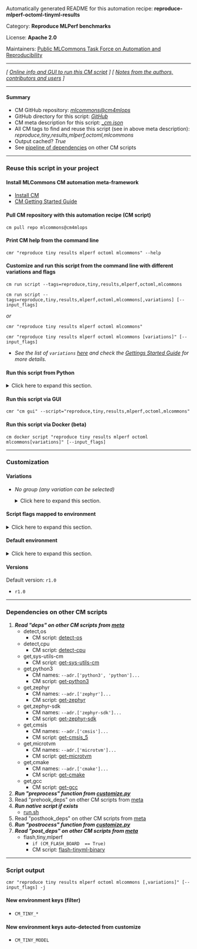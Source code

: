 Automatically generated README for this automation recipe: **reproduce-mlperf-octoml-tinyml-results**

Category: **Reproduce MLPerf benchmarks**

License: **Apache 2.0**

Maintainers: [Public MLCommons Task Force on Automation and Reproducibility](https://github.com/mlcommons/ck/blob/master/docs/taskforce.md)

---
*[ [Online info and GUI to run this CM script](https://access.cknowledge.org/playground/?action=scripts&name=reproduce-mlperf-octoml-tinyml-results,a63803a707d04332) ] [ [Notes from the authors, contributors and users](README-extra.md) ]*

---
#### Summary

* CM GitHub repository: *[mlcommons@cm4mlops](https://github.com/mlcommons/cm4mlops/tree/dev)*
* GitHub directory for this script: *[GitHub](https://github.com/mlcommons/cm4mlops/tree/dev/script/reproduce-mlperf-octoml-tinyml-results)*
* CM meta description for this script: *[_cm.json](_cm.json)*
* All CM tags to find and reuse this script (see in above meta description): *reproduce,tiny,results,mlperf,octoml,mlcommons*
* Output cached? *True*
* See [pipeline of dependencies](#dependencies-on-other-cm-scripts) on other CM scripts


---
### Reuse this script in your project

#### Install MLCommons CM automation meta-framework

* [Install CM](https://access.cknowledge.org/playground/?action=install)
* [CM Getting Started Guide](https://github.com/mlcommons/ck/blob/master/docs/getting-started.md)

#### Pull CM repository with this automation recipe (CM script)

```cm pull repo mlcommons@cm4mlops```

#### Print CM help from the command line

````cmr "reproduce tiny results mlperf octoml mlcommons" --help````

#### Customize and run this script from the command line with different variations and flags

`cm run script --tags=reproduce,tiny,results,mlperf,octoml,mlcommons`

`cm run script --tags=reproduce,tiny,results,mlperf,octoml,mlcommons[,variations] [--input_flags]`

*or*

`cmr "reproduce tiny results mlperf octoml mlcommons"`

`cmr "reproduce tiny results mlperf octoml mlcommons [variations]" [--input_flags]`


* *See the list of `variations` [here](#variations) and check the [Gettings Started Guide](https://github.com/mlcommons/ck/blob/dev/docs/getting-started.md) for more details.*

#### Run this script from Python

<details>
<summary>Click here to expand this section.</summary>

```python

import cmind

r = cmind.access({'action':'run'
                  'automation':'script',
                  'tags':'reproduce,tiny,results,mlperf,octoml,mlcommons'
                  'out':'con',
                  ...
                  (other input keys for this script)
                  ...
                 })

if r['return']>0:
    print (r['error'])

```

</details>


#### Run this script via GUI

```cmr "cm gui" --script="reproduce,tiny,results,mlperf,octoml,mlcommons"```

#### Run this script via Docker (beta)

`cm docker script "reproduce tiny results mlperf octoml mlcommons[variations]" [--input_flags]`

___
### Customization


#### Variations

  * *No group (any variation can be selected)*
    <details>
    <summary>Click here to expand this section.</summary>

    * `_NRF`
      - Environment variables:
        - *CM_TINY_BOARD*: `NRF5340DK`
      - Workflow:
    * `_NUCLEO`
      - Environment variables:
        - *CM_TINY_BOARD*: `NUCLEO_L4R5ZI`
      - Workflow:
    * `_ad`
      - Environment variables:
        - *CM_TINY_MODEL*: `ad`
      - Workflow:
    * `_cmsis_nn`
      - Environment variables:
        - *CM_MICROTVM_VARIANT*: `microtvm_cmsis_nn`
      - Workflow:
    * `_ic`
      - Environment variables:
        - *CM_TINY_MODEL*: `ic`
      - Workflow:
    * `_kws`
      - Environment variables:
        - *CM_TINY_MODEL*: `kws`
      - Workflow:
    * `_native`
      - Environment variables:
        - *CM_MICROTVM_VARIANT*: `microtvm_native`
      - Workflow:
    * `_vww`
      - Environment variables:
        - *CM_TINY_MODEL*: `vww`
      - Workflow:

    </details>


#### Script flags mapped to environment
<details>
<summary>Click here to expand this section.</summary>

* `--flash=value`  &rarr;  `CM_FLASH_BOARD=value`
* `--recreate_binary=value`  &rarr;  `CM_RECREATE_BINARY=value`

**Above CLI flags can be used in the Python CM API as follows:**

```python
r=cm.access({... , "flash":...}
```

</details>

#### Default environment

<details>
<summary>Click here to expand this section.</summary>

These keys can be updated via `--env.KEY=VALUE` or `env` dictionary in `@input.json` or using script flags.


</details>

#### Versions
Default version: `r1.0`

* `r1.0`
___
### Dependencies on other CM scripts


  1. ***Read "deps" on other CM scripts from [meta](https://github.com/mlcommons/cm4mlops/tree/dev/script/reproduce-mlperf-octoml-tinyml-results/_cm.json)***
     * detect,os
       - CM script: [detect-os](https://github.com/mlcommons/cm4mlops/tree/master/script/detect-os)
     * detect,cpu
       - CM script: [detect-cpu](https://github.com/mlcommons/cm4mlops/tree/master/script/detect-cpu)
     * get,sys-utils-cm
       - CM script: [get-sys-utils-cm](https://github.com/mlcommons/cm4mlops/tree/master/script/get-sys-utils-cm)
     * get,python3
       * CM names: `--adr.['python3', 'python']...`
       - CM script: [get-python3](https://github.com/mlcommons/cm4mlops/tree/master/script/get-python3)
     * get,zephyr
       * CM names: `--adr.['zephyr']...`
       - CM script: [get-zephyr](https://github.com/mlcommons/cm4mlops/tree/master/script/get-zephyr)
     * get,zephyr-sdk
       * CM names: `--adr.['zephyr-sdk']...`
       - CM script: [get-zephyr-sdk](https://github.com/mlcommons/cm4mlops/tree/master/script/get-zephyr-sdk)
     * get,cmsis
       * CM names: `--adr.['cmsis']...`
       - CM script: [get-cmsis_5](https://github.com/mlcommons/cm4mlops/tree/master/script/get-cmsis_5)
     * get,microtvm
       * CM names: `--adr.['microtvm']...`
       - CM script: [get-microtvm](https://github.com/mlcommons/cm4mlops/tree/master/script/get-microtvm)
     * get,cmake
       * CM names: `--adr.['cmake']...`
       - CM script: [get-cmake](https://github.com/mlcommons/cm4mlops/tree/master/script/get-cmake)
     * get,gcc
       - CM script: [get-gcc](https://github.com/mlcommons/cm4mlops/tree/master/script/get-gcc)
  1. ***Run "preprocess" function from [customize.py](https://github.com/mlcommons/cm4mlops/tree/dev/script/reproduce-mlperf-octoml-tinyml-results/customize.py)***
  1. Read "prehook_deps" on other CM scripts from [meta](https://github.com/mlcommons/cm4mlops/tree/dev/script/reproduce-mlperf-octoml-tinyml-results/_cm.json)
  1. ***Run native script if exists***
     * [run.sh](https://github.com/mlcommons/cm4mlops/tree/dev/script/reproduce-mlperf-octoml-tinyml-results/run.sh)
  1. Read "posthook_deps" on other CM scripts from [meta](https://github.com/mlcommons/cm4mlops/tree/dev/script/reproduce-mlperf-octoml-tinyml-results/_cm.json)
  1. ***Run "postrocess" function from [customize.py](https://github.com/mlcommons/cm4mlops/tree/dev/script/reproduce-mlperf-octoml-tinyml-results/customize.py)***
  1. ***Read "post_deps" on other CM scripts from [meta](https://github.com/mlcommons/cm4mlops/tree/dev/script/reproduce-mlperf-octoml-tinyml-results/_cm.json)***
     * flash,tiny,mlperf
       * `if (CM_FLASH_BOARD  == True)`
       - CM script: [flash-tinyml-binary](https://github.com/mlcommons/cm4mlops/tree/master/script/flash-tinyml-binary)

___
### Script output
`cmr "reproduce tiny results mlperf octoml mlcommons [,variations]" [--input_flags] -j`
#### New environment keys (filter)

* `CM_TINY_*`
#### New environment keys auto-detected from customize

* `CM_TINY_MODEL`